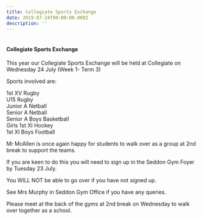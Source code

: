 ```yaml
---
title: Collegiate Sports Exchange
date: 2019-07-24T00:00:00.000Z
description: ''
---
```

<h4><span><br />Collegiate Sports Exchange</span></h4>
<p><span>This year our Collegiate Sports Exchange will be held at Collegiate on Wednesday 24 July (Week 1- Term 3)&nbsp;</span></p>
<p><span>Sports involved are:&nbsp;</span></p>
<p><span>1st XV Rugby<br />U15 Rugby&nbsp;<br />Junior A Netball<br />Senior A Netball<br />Senior A Boys Basketball<br />Girls 1st XI Hockey&nbsp;<br />1st XI Boys Football</span></p>
<p><span>Mr McAllen is once again happy for students to walk over as a group at 2nd break to support the teams.&nbsp;</span></p>
<p><span>If you are keen to do this you will need to sign up in the Seddon Gym Foyer by Tuesday 23 July. </span></p>
<p><span>You WILL NOT be able to go over if you have not signed up. </span></p>
<p><span>See Mrs Murphy in Seddon Gym Office if you have any queries.</span></p>

Please meet at the back of the gyms at 2nd break on Wednesday to walk over together as a school.
